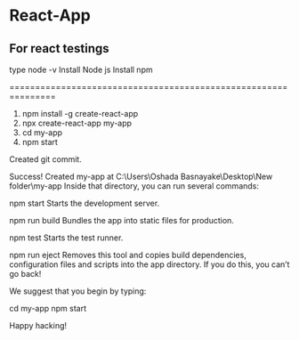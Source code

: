 # React-App

## For react testings
type node -v
Install Node js
Install  npm

=============================================================== 
1.	npm install -g create-react-app
2.	npx create-react-app my-app
3.	  cd my-app
4.	  npm start



Created git commit.

Success! Created my-app at C:\Users\Oshada Basnayake\Desktop\New folder\my-app
Inside that directory, you can run several commands:

  npm start
    Starts the development server.

  npm run build
    Bundles the app into static files for production.

  npm test
    Starts the test runner.

  npm run eject
    Removes this tool and copies build dependencies, configuration files
    and scripts into the app directory. If you do this, you can’t go back!

We suggest that you begin by typing:

  cd my-app
  npm start

Happy hacking!
